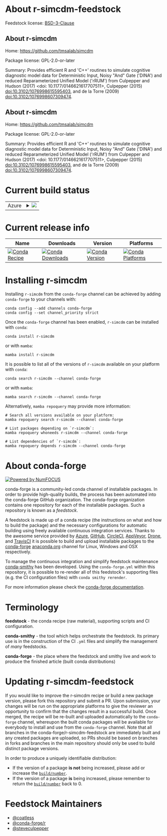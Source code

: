 About r-simcdm-feedstock
========================

Feedstock license: [BSD-3-Clause](https://github.com/conda-forge/r-simcdm-feedstock/blob/main/LICENSE.txt)


About r-simcdm
--------------

Home: https://github.com/tmsalab/simcdm

Package license: GPL-2.0-or-later

Summary: Provides efficient R and 'C++' routines to simulate cognitive diagnostic model data for Deterministic Input, Noisy "And" Gate ('DINA') and reduced Reparameterized Unified Model ('rRUM') from Culpepper and Hudson (2017) <doi: 10.1177/0146621617707511>, Culpepper (2015) <doi:10.3102/1076998615595403>, and de la Torre (2009) <doi:10.3102/1076998607309474>.

About r-simcdm
--------------

Home: https://github.com/tmsalab/simcdm

Package license: GPL-2.0-or-later

Summary: Provides efficient R and 'C++' routines to simulate cognitive diagnostic model data for Deterministic Input, Noisy "And" Gate ('DINA') and reduced Reparameterized Unified Model ('rRUM') from Culpepper and Hudson (2017) <doi: 10.1177/0146621617707511>, Culpepper (2015) <doi:10.3102/1076998615595403>, and de la Torre (2009) <doi:10.3102/1076998607309474>.

Current build status
====================


<table>
    
  <tr>
    <td>Azure</td>
    <td>
      <details>
        <summary>
          <a href="https://dev.azure.com/conda-forge/feedstock-builds/_build/latest?definitionId=11584&branchName=main">
            <img src="https://dev.azure.com/conda-forge/feedstock-builds/_apis/build/status/r-simcdm-feedstock?branchName=main">
          </a>
        </summary>
        <table>
          <thead><tr><th>Variant</th><th>Status</th></tr></thead>
          <tbody><tr>
              <td>linux_64_r_base4.2</td>
              <td>
                <a href="https://dev.azure.com/conda-forge/feedstock-builds/_build/latest?definitionId=11584&branchName=main">
                  <img src="https://dev.azure.com/conda-forge/feedstock-builds/_apis/build/status/r-simcdm-feedstock?branchName=main&jobName=linux&configuration=linux%20linux_64_r_base4.2" alt="variant">
                </a>
              </td>
            </tr><tr>
              <td>linux_64_r_base4.3</td>
              <td>
                <a href="https://dev.azure.com/conda-forge/feedstock-builds/_build/latest?definitionId=11584&branchName=main">
                  <img src="https://dev.azure.com/conda-forge/feedstock-builds/_apis/build/status/r-simcdm-feedstock?branchName=main&jobName=linux&configuration=linux%20linux_64_r_base4.3" alt="variant">
                </a>
              </td>
            </tr><tr>
              <td>osx_64_r_base4.2</td>
              <td>
                <a href="https://dev.azure.com/conda-forge/feedstock-builds/_build/latest?definitionId=11584&branchName=main">
                  <img src="https://dev.azure.com/conda-forge/feedstock-builds/_apis/build/status/r-simcdm-feedstock?branchName=main&jobName=osx&configuration=osx%20osx_64_r_base4.2" alt="variant">
                </a>
              </td>
            </tr><tr>
              <td>osx_64_r_base4.3</td>
              <td>
                <a href="https://dev.azure.com/conda-forge/feedstock-builds/_build/latest?definitionId=11584&branchName=main">
                  <img src="https://dev.azure.com/conda-forge/feedstock-builds/_apis/build/status/r-simcdm-feedstock?branchName=main&jobName=osx&configuration=osx%20osx_64_r_base4.3" alt="variant">
                </a>
              </td>
            </tr><tr>
              <td>win_64</td>
              <td>
                <a href="https://dev.azure.com/conda-forge/feedstock-builds/_build/latest?definitionId=11584&branchName=main">
                  <img src="https://dev.azure.com/conda-forge/feedstock-builds/_apis/build/status/r-simcdm-feedstock?branchName=main&jobName=win&configuration=win%20win_64_" alt="variant">
                </a>
              </td>
            </tr>
          </tbody>
        </table>
      </details>
    </td>
  </tr>
</table>

Current release info
====================

| Name | Downloads | Version | Platforms |
| --- | --- | --- | --- |
| [![Conda Recipe](https://img.shields.io/badge/recipe-r--simcdm-green.svg)](https://anaconda.org/conda-forge/r-simcdm) | [![Conda Downloads](https://img.shields.io/conda/dn/conda-forge/r-simcdm.svg)](https://anaconda.org/conda-forge/r-simcdm) | [![Conda Version](https://img.shields.io/conda/vn/conda-forge/r-simcdm.svg)](https://anaconda.org/conda-forge/r-simcdm) | [![Conda Platforms](https://img.shields.io/conda/pn/conda-forge/r-simcdm.svg)](https://anaconda.org/conda-forge/r-simcdm) |

Installing r-simcdm
===================

Installing `r-simcdm` from the `conda-forge` channel can be achieved by adding `conda-forge` to your channels with:

```
conda config --add channels conda-forge
conda config --set channel_priority strict
```

Once the `conda-forge` channel has been enabled, `r-simcdm` can be installed with `conda`:

```
conda install r-simcdm
```

or with `mamba`:

```
mamba install r-simcdm
```

It is possible to list all of the versions of `r-simcdm` available on your platform with `conda`:

```
conda search r-simcdm --channel conda-forge
```

or with `mamba`:

```
mamba search r-simcdm --channel conda-forge
```

Alternatively, `mamba repoquery` may provide more information:

```
# Search all versions available on your platform:
mamba repoquery search r-simcdm --channel conda-forge

# List packages depending on `r-simcdm`:
mamba repoquery whoneeds r-simcdm --channel conda-forge

# List dependencies of `r-simcdm`:
mamba repoquery depends r-simcdm --channel conda-forge
```


About conda-forge
=================

[![Powered by
NumFOCUS](https://img.shields.io/badge/powered%20by-NumFOCUS-orange.svg?style=flat&colorA=E1523D&colorB=007D8A)](https://numfocus.org)

conda-forge is a community-led conda channel of installable packages.
In order to provide high-quality builds, the process has been automated into the
conda-forge GitHub organization. The conda-forge organization contains one repository
for each of the installable packages. Such a repository is known as a *feedstock*.

A feedstock is made up of a conda recipe (the instructions on what and how to build
the package) and the necessary configurations for automatic building using freely
available continuous integration services. Thanks to the awesome service provided by
[Azure](https://azure.microsoft.com/en-us/services/devops/), [GitHub](https://github.com/),
[CircleCI](https://circleci.com/), [AppVeyor](https://www.appveyor.com/),
[Drone](https://cloud.drone.io/welcome), and [TravisCI](https://travis-ci.com/)
it is possible to build and upload installable packages to the
[conda-forge](https://anaconda.org/conda-forge) [anaconda.org](https://anaconda.org/)
channel for Linux, Windows and OSX respectively.

To manage the continuous integration and simplify feedstock maintenance
[conda-smithy](https://github.com/conda-forge/conda-smithy) has been developed.
Using the ``conda-forge.yml`` within this repository, it is possible to re-render all of
this feedstock's supporting files (e.g. the CI configuration files) with ``conda smithy rerender``.

For more information please check the [conda-forge documentation](https://conda-forge.org/docs/).

Terminology
===========

**feedstock** - the conda recipe (raw material), supporting scripts and CI configuration.

**conda-smithy** - the tool which helps orchestrate the feedstock.
                   Its primary use is in the construction of the CI ``.yml`` files
                   and simplify the management of *many* feedstocks.

**conda-forge** - the place where the feedstock and smithy live and work to
                  produce the finished article (built conda distributions)


Updating r-simcdm-feedstock
===========================

If you would like to improve the r-simcdm recipe or build a new
package version, please fork this repository and submit a PR. Upon submission,
your changes will be run on the appropriate platforms to give the reviewer an
opportunity to confirm that the changes result in a successful build. Once
merged, the recipe will be re-built and uploaded automatically to the
`conda-forge` channel, whereupon the built conda packages will be available for
everybody to install and use from the `conda-forge` channel.
Note that all branches in the conda-forge/r-simcdm-feedstock are
immediately built and any created packages are uploaded, so PRs should be based
on branches in forks and branches in the main repository should only be used to
build distinct package versions.

In order to produce a uniquely identifiable distribution:
 * If the version of a package **is not** being increased, please add or increase
   the [``build/number``](https://docs.conda.io/projects/conda-build/en/latest/resources/define-metadata.html#build-number-and-string).
 * If the version of a package **is** being increased, please remember to return
   the [``build/number``](https://docs.conda.io/projects/conda-build/en/latest/resources/define-metadata.html#build-number-and-string)
   back to 0.

Feedstock Maintainers
=====================

* [@coatless](https://github.com/coatless/)
* [@conda-forge/r](https://github.com/conda-forge/r/)
* [@steveculpepper](https://github.com/steveculpepper/)

